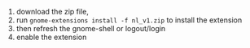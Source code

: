 1. download the zip file,
2. run `gnome-extensions install -f nl_v1.zip` to install the extension
3. then refresh the gnome-shell or logout/login
4. enable the extension
